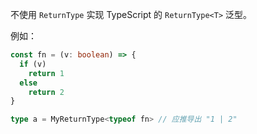<!--
 * @Author: xiongfeng '343138759@qq.com'
 * @Date: 2022-05-09 18:27:03
 * @LastEditors: xiongfeng '343138759@qq.com'
 * @LastEditTime: 2022-05-09 18:34:06
 * @FilePath: \Typescript练习d:\王者农药plus\web前端\ts-challenge\type-challenges\Return_Type\readme.md
 * @Description: 这是默认设置,请设置`customMade`, 打开koroFileHeader查看配置 进行设置: https://github.com/OBKoro1/koro1FileHeader/wiki/%E9%85%8D%E7%BD%AE
-->
不使用 `ReturnType` 实现 TypeScript 的 `ReturnType<T>` 泛型。

例如：

```ts
const fn = (v: boolean) => {
  if (v)
    return 1
  else
    return 2
}

type a = MyReturnType<typeof fn> // 应推导出 "1 | 2"
```
